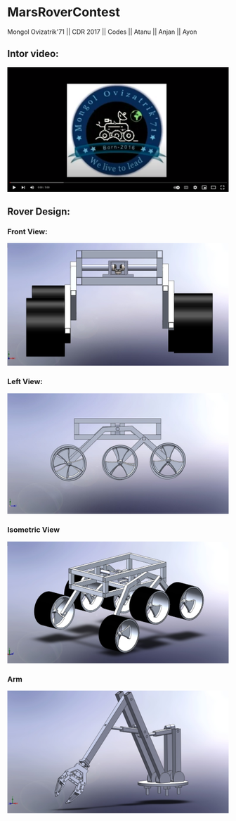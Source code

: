 # MarsRoverContest
Mongol Ovizatrik'71 || CDR 2017 || Codes || Atanu || Anjan || Ayon


## Intor video:

[![Isometric view](./Pictures/Intro.png)](https://www.youtube.com/watch?v=jiF5leFH6rU)

## Rover Design:

### Front View:
![Front view](./Pictures/front%20view.jpg)

### Left View:
![Left view](./Pictures/left%20view.jpg)

### Isometric View
![Isometric view](./Pictures/isometric%20view.jpg)

### Arm
![Isometric view](./Pictures/arm%20pic%201.jpg)